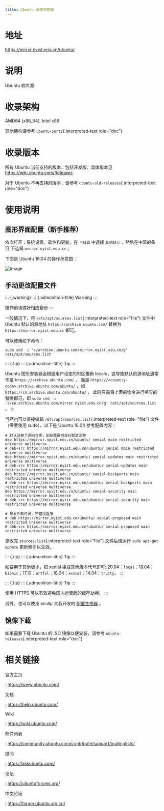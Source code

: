 ```yaml
---
title: Ubuntu 源使用帮助
---
```


地址
====

<https://mirror.nyist.edu.cn/ubuntu/>

说明
====

Ubuntu 软件源

收录架构
========

AMD64 (x86\_64), Intel x86

其他架构请参考 `ubuntu-ports`{.interpreted-text role="doc"}

收录版本
========

所有 Ubuntu 当前支持的版本，包括开发版，具体版本见
<https://wiki.ubuntu.com/Releases>

对于 Ubuntu 不再支持的版本，请参考
`ubuntu-old-releases`{.interpreted-text role="doc"}

使用说明
========

图形界面配置（新手推荐）
------------------------

依次打开：系统设置，软件和更新。在 `下载自` 中选择 `其他站点`
，然后在中国的条目 下选择 `mirror.nyist.edu.cn` 。

下面是 Ubuntu 16.04 的操作示意图：

![image](images/ubuntu-setting.png)

手动更改配置文件
----------------

::: {.warning}
::: {.admonition-title}
Warning
:::

操作前请做好相应备份
:::

一般情况下，将 `/etc/apt/sources.list`{.interpreted-text role="file"}
文件中 Ubuntu 默认的源地址 `https://archive.ubuntu.com/` 替换为
`https://mirror.nyist.edu.cn` 即可。

可以使用如下命令：

    sudo sed -i 's/archive.ubuntu.com/mirror.nyist.edu.cn/g' /etc/apt/sources.list

::: {.tip}
::: {.admonition-title}
Tip
:::

Ubuntu 图形安装器会根据用户设定的时区推断
locale，这导致默认的源地址通常不是 `https://archive.ubuntu.com/` ， 而是
`https://<country-code>.archive.ubuntu.com/ubuntu/` ，如
`https://cn.archive.ubuntu.com/ubuntu/` ，
此时只需将上面的命令进行相应的替换即可，即
`sudo sed -i 's/cn.archive.ubuntu.com/mirror.nyist.edu.cn/g' /etc/apt/sources.list`
。
:::

当然也可以直接编辑 `/etc/apt/sources.list`{.interpreted-text
role="file"} 文件（需要使用 sudo）。以下是 Ubuntu 16.04 参考配置内容：

    # 默认注释了源码仓库，如有需要可自行取消注释
    deb https://mirror.nyist.edu.cn/ubuntu/ xenial main restricted universe multiverse
    # deb-src https://mirror.nyist.edu.cn/ubuntu/ xenial main restricted universe multiverse
    deb https://mirror.nyist.edu.cn/ubuntu/ xenial-updates main restricted universe multiverse
    # deb-src https://mirror.nyist.edu.cn/ubuntu/ xenial-updates main restricted universe multiverse
    deb https://mirror.nyist.edu.cn/ubuntu/ xenial-backports main restricted universe multiverse
    # deb-src https://mirror.nyist.edu.cn/ubuntu/ xenial-backports main restricted universe multiverse
    deb https://mirror.nyist.edu.cn/ubuntu/ xenial-security main restricted universe multiverse
    # deb-src https://mirror.nyist.edu.cn/ubuntu/ xenial-security main restricted universe multiverse

    # 预发布软件源，不建议启用
    # deb https://mirror.nyist.edu.cn/ubuntu/ xenial-proposed main restricted universe multiverse
    # deb-src https://mirror.nyist.edu.cn/ubuntu/ xenial-proposed main restricted universe multiverse

更改完 `sources.list`{.interpreted-text role="file"} 文件后请运行
`sudo apt-get update` 更新索引以生效。

::: {.tip}
::: {.admonition-title}
Tip
:::

如要用于其他版本，把 xenial 换成其他版本代号即可:
20.04：`focal`；18.04：`bionic`；17.10：`artful`；16.04：`xenial`；14.04：`trusty`。
:::

::: {.tip}
::: {.admonition-title}
Tip
:::

使用 HTTPS 可以有效避免国内运营商的缓存劫持。
:::

另外，也可以使用 snullp 大叔开发的
[配置生成器](https://mirror.nyist.edu.cn/repogen) 。

镜像下载
--------

如果需要下载 Ubuntu 的 ISO 镜像以便安装，请参考
`ubuntu-releases`{.interpreted-text role="doc"}

相关链接
========

官方主页

:   <https://www.ubuntu.com/>

文档

:   <https://help.ubuntu.com/>

Wiki

:   <https://wiki.ubuntu.com/>

邮件列表

:   <https://community.ubuntu.com/contribute/support/mailinglists/>

提问

:   <https://askubuntu.com/>

论坛

:   <https://ubuntuforums.org/>

中文论坛

:   <https://forum.ubuntu.org.cn/>
